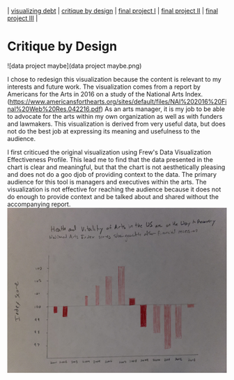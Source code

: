 | [visualizing debt](visualizing-government-debt) | [critique by design](critique-by-design) | [final project I](final-project-part-one) | [final project II](final-project-part-two) | [final project III](final-project-part-three) |

# Critique by Design
![data project maybe](data project maybe.png)

I chose to redesign this visualization because the content is relevant to my interests and future work. The visualization comes from a report by Americans for the Arts in 2016 on a study of the National Arts Index. (https://www.americansforthearts.org/sites/default/files/NAI%202016%20Final%20Web%20Res.042216.pdf) As an arts manager, it is my job to be able to advocate for the arts within my own organization as well as with funders and lawmakers. This visualization is derived from very useful data, but does not do the best job at expressing its meaning and usefulness to the audience. 

I first criticued the original visualization using Frew's Data Visualization Effectiveness Profile. This lead me to find that the data presented in the chart is clear and meaningful, but that the chart is not aesthetically pleasing and does not do a goo djob of providing context to the data. The primary audience for this tool is managers and executives within the arts. The visualization is not effective for reaching the audience because it does not do enough to provide context and be talked about and shared without the accompanying report. 
![IMG-6314](IMG-6314.jpg)
<div class="flourish-embed flourish-chart" data-src="visualisation/12677254"><script src="https://public.flourish.studio/resources/embed.js"></script></div>
